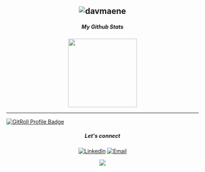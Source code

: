<h2 align="center"><img src="https://readme-typing-svg.herokuapp.com?font=Poppins&color=2ba889&size=32&width=500&height=76&lines=Hi+%F0%9F%91%8B%2C+I'm+David+Maene" alt="davmaene" /></h2>

<h5 align="center">My Github Stats </h5>

<div align="center">
  <img height="180em"  src="https://github-readme-streak-stats.herokuapp.com/?user=davmaene&theme=gotham&hide_border=true" />
</div>

<hr />

<p>
  <a href="https://gitroll.io/profile/uqsTV3AhDwJTI6rZciARZT1BkZbu1" target="_blank">
   <img src="https://gitroll.io/api/badges/profiles/v1/uqsTV3AhDwJTI6rZciARZT1BkZbu1?theme=nord" alt="GitRoll Profile Badge"/>
  </a>
</p>

<h5 align="center"> Let's connect </h5>
<p align="center">
<a href="https://linkedin.com/in/david-maene-me/"><img alt="LinkedIn" src="https://img.shields.io/badge/LinkedIn-davidmaene-blue
"></a>
<a href="mailto:developer.david.maene@gmail.com"><img alt="Email" src="https://img.shields.io/badge/Email-developer.david.maene%40gmail.com-blue
"></a>
</p>
<p align="center">
  <img src="https://capsule-render.vercel.app/api?type=waving&color=gradient&height=60&section=footer"/>
</p>

